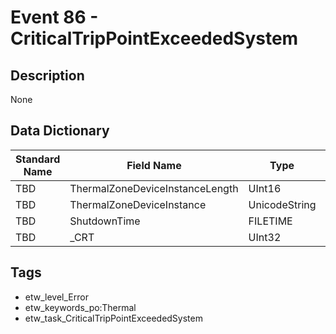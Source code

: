# Event 86 - CriticalTripPointExceededSystem

## Description
None

## Data Dictionary
|Standard Name|Field Name|Type|Description|Sample Value|
|---|---|---|---|---|
|TBD|ThermalZoneDeviceInstanceLength|UInt16|None|`None`|
|TBD|ThermalZoneDeviceInstance|UnicodeString|None|`None`|
|TBD|ShutdownTime|FILETIME|None|`None`|
|TBD|_CRT|UInt32|None|`None`|

## Tags
* etw_level_Error
* etw_keywords_po:Thermal
* etw_task_CriticalTripPointExceededSystem